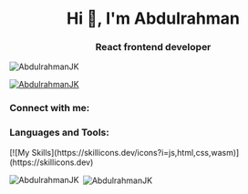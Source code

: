 <h1 align="center">Hi 👋, I'm Abdulrahman</h1>
<h3 align="center">React frontend developer</h3>

<p align="left"> <img src="https://komarev.com/ghpvc/?username=abdulrahmanjk&label=Profile%20views&color=0e75b6&style=flat" alt="AbdulrahmanJK" /> </p>

<p align="left"> <a href="https://github.com/ryo-ma/github-profile-trophy"><img src="https://github-profile-trophy.vercel.app/?username=AbdulrahmanJK" alt="AbdulrahmanJK" /></a> </p>

<h3 align="left">Connect with me:</h3>
<p align="left">
</p>

<h3 align="left">Languages and Tools:</h3>
<p align="left"> 
  [![My Skills](https://skillicons.dev/icons?i=js,html,css,wasm)](https://skillicons.dev)
 </p>

<p><img align="left" src="https://github-readme-stats.vercel.app/api/top-langs?username=AbdulrahmanJK&show_icons=true&locale=en&layout=compact" alt="AbdulrahmanJK" /></p>

<p>&nbsp;<img align="center" src="https://github-readme-stats.vercel.app/api?username=AbdulrahmanJK&show_icons=true&locale=en" alt="AbdulrahmanJK" /></p>

